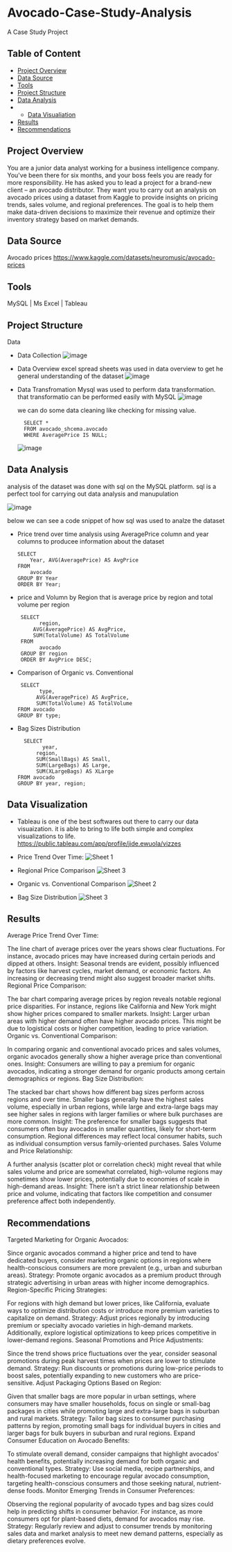 # Avocado-Case-Study-Analysis
A Case Study Project 

## Table of Content 
- [Project Overview](#project-overview)
- [Data Source](#data-source)
- [Tools](#tools)
- [Project Structure](#project-structure)
- [Data Analysis](#data-analysis)
- - [Data Visualiation](#data-visualization)
- [Results](#results)
- [Recommendations](#recommendations)

  
## Project Overview 
  You are a junior data analyst working for a business intelligence company. You've been there for six months, and your boss feels you are ready for more responsibility. He has asked you to lead a project for a brand-new client – an avocado distributor. They want you to carry out an analysis on avocado prices using a dataset from Kaggle to provide insights on pricing trends, sales volume, and regional preferences. The goal is to help them make data-driven decisions to maximize their revenue and optimize their inventory strategy based on market demands.
## Data Source
  Avocado prices
  https://www.kaggle.com/datasets/neuromusic/avocado-prices
  
## Tools
  MySQL | Ms Excel | Tableau
  
## Project Structure
  Data
  - Data Collection
     ![image](https://github.com/user-attachments/assets/15747846-8608-489c-8ec2-526ff344852b)



  - Data Overview
    excel spread sheets was used in data overview to get he general understanding of the dataset
     ![image](https://github.com/user-attachments/assets/864b594e-1dba-42db-8fb0-8e7d8a346fb8)


 
  - Data Transfromation
    Mysql was used to perform data transformation. that transformatio can be performed easily with MySQL
     ![image](https://github.com/user-attachments/assets/d6e530f0-4fdc-4c57-93dd-dad5a9cbf83e)

    we can do some data cleaning like checking for missing value.

          SELECT * 
          FROM avocado_shcema.avocado  
          WHERE AveragePrice IS NULL; 
    ![image](https://github.com/user-attachments/assets/385960b9-a1ad-40fb-b159-d69f29787c89)
    



    
## Data Analysis 
  analysis of the dataset was done with sql on the MySQL platform. sql is a perfect tool for carrying out   data analysis and manupulation
  
  ![image](https://github.com/user-attachments/assets/851242f2-5e10-4e08-b3d6-5e6272a8a6c8)


  
  below we can see a code snippet of how sql was used to analze the dataset 

  - Price trend over time analysis
      using AveragePrice column  and year columns to producee information about the dataset
      
        SELECT 
            Year, AVG(AveragePrice) AS AvgPrice
        FROM
            avocado
        GROUP BY Year
        ORDER BY Year;

  
 - price and Volumn by Region
   that is average price  by region and total volume per region
   
        SELECT
	          region,
            AVG(AveragePrice) AS AvgPrice,
            SUM(TotalVolume) AS TotalVolume
        FROM 
	          avocado
        GROUP BY region
        ORDER BY AvgPrice DESC;
       

  - Comparison of Organic vs. Conventional


         SELECT 
	           type,
              AVG(AveragePrice) AS AvgPrice,
              SUM(TotalVolume) AS TotalVolume
        FROM avocado
        GROUP BY type;


  
          

  - Bag Sizes Distribution


          SELECT
	            year,
              region,
              SUM(SmallBags) AS Small,
              SUM(LargeBags) AS Large,
              SUM(XLargeBags) AS XLarge
        FROM avocado
        GROUP BY year, region;
    
                     
## Data Visualization
  - Tableau is one of the best softwares out there to carry our data visuaization. it is able to bring to life both simple and complex visualizations to life.
    https://public.tableau.com/app/profile/jide.ewuola/vizzes
    
    

  - Price Trend Over Time:
      ![Sheet 1](https://github.com/user-attachments/assets/3680f251-b192-429b-b132-7ffce8cf3fba)



  - Regional Price Comparison
    ![Sheet 3](https://github.com/user-attachments/assets/c77a12d6-fea4-4e05-b147-4e3939d2cb29)



  - Organic vs. Conventional Comparison
    ![Sheet 2](https://github.com/user-attachments/assets/c23bf96c-c04a-420c-91f3-e603c251b2fc)

    
  - Bag Size Distribution
    ![Sheet 3](https://github.com/user-attachments/assets/c4acd9f2-9623-42f2-baf7-1f8cdc5d3f0d)


    

## Results 
  Average Price Trend Over Time:

  The line chart of average prices over the years shows clear fluctuations. For instance, avocado prices may 
  have increased during certain periods and dipped at others.
  Insight: Seasonal trends are evident, possibly influenced by factors like harvest cycles, market demand, or 
  economic factors. An increasing or decreasing trend might also suggest broader market shifts.
  Regional Price Comparison:

The bar chart comparing average prices by region reveals notable regional price disparities. For instance, regions like California and New York might show higher prices compared to smaller markets.
Insight: Larger urban areas with higher demand often have higher avocado prices. This might be due to logistical costs or higher competition, leading to price variation.
Organic vs. Conventional Comparison:

In comparing organic and conventional avocado prices and sales volumes, organic avocados generally show a higher average price than conventional ones.
Insight: Consumers are willing to pay a premium for organic avocados, indicating a stronger demand for organic products among certain demographics or regions.
Bag Size Distribution:

The stacked bar chart shows how different bag sizes perform across regions and over time. Smaller bags generally have the highest sales volume, especially in urban regions, while large and extra-large bags may see higher sales in regions with larger families or where bulk purchases are more common.
Insight: The preference for smaller bags suggests that consumers often buy avocados in smaller quantities, likely for short-term consumption. Regional differences may reflect local consumer habits, such as individual consumption versus family-oriented purchases.
Sales Volume and Price Relationship:

A further analysis (scatter plot or correlation check) might reveal that while sales volume and price are somewhat correlated, high-volume regions may sometimes show lower prices, potentially due to economies of scale in high-demand areas.
Insight: There isn’t a strict linear relationship between price and volume, indicating that factors like competition and consumer preference affect both independently.

## Recommendations 
   Targeted Marketing for Organic Avocados:

Since organic avocados command a higher price and tend to have dedicated buyers, consider marketing organic options in regions where health-conscious consumers are more prevalent (e.g., urban and suburban areas).
Strategy: Promote organic avocados as a premium product through strategic advertising in urban areas with higher income demographics.
Region-Specific Pricing Strategies:

For regions with high demand but lower prices, like California, evaluate ways to optimize distribution costs or introduce more premium varieties to capitalize on demand.
Strategy: Adjust prices regionally by introducing premium or specialty avocado varieties in high-demand markets. Additionally, explore logistical optimizations to keep prices competitive in lower-demand regions.
Seasonal Promotions and Price Adjustments:

Since the trend shows price fluctuations over the year, consider seasonal promotions during peak harvest times when prices are lower to stimulate demand.
Strategy: Run discounts or promotions during low-price periods to boost sales, potentially expanding to new customers who are price-sensitive.
Adjust Packaging Options Based on Region:

Given that smaller bags are more popular in urban settings, where consumers may have smaller households, focus on single or small-bag packages in cities while promoting large and extra-large bags in suburban and rural markets.
Strategy: Tailor bag sizes to consumer purchasing patterns by region, promoting small bags for individual buyers in cities and larger bags for bulk buyers in suburban and rural regions.
Expand Consumer Education on Avocado Benefits:

To stimulate overall demand, consider campaigns that highlight avocados' health benefits, potentially increasing demand for both organic and conventional types.
Strategy: Use social media, recipe partnerships, and health-focused marketing to encourage regular avocado consumption, targeting health-conscious consumers and those seeking natural, nutrient-dense foods.
Monitor Emerging Trends in Consumer Preferences:

Observing the regional popularity of avocado types and bag sizes could help in predicting shifts in consumer behavior. For instance, as more consumers opt for plant-based diets, demand for avocados may rise.
Strategy: Regularly review and adjust to consumer trends by monitoring sales data and market analysis to meet new demand patterns, especially as dietary preferences evolve.
